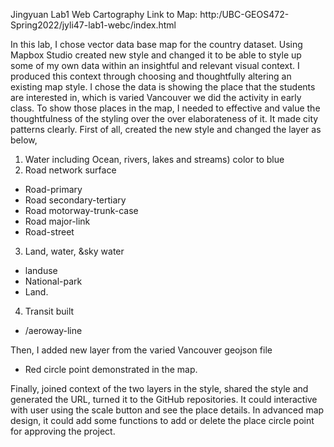 Jingyuan Lab1 Web Cartography
Link to Map: http:/UBC-GEOS472-Spring2022/jyli47-lab1-webc/index.html

In this lab, I chose vector data base map for the country dataset.  Using Mapbox Studio created new style and changed it to be able to style up some of my own data within an insightful and relevant visual context. I produced this context through choosing and thoughtfully altering an existing map style. I chose the data is showing the place that the students are interested in, which is varied Vancouver we did the activity in early class.
To show those places in the map, I needed to effective and value the thoughtfulness of the styling over the over elaborateness of it. It made city patterns clearly. First of all, created the new style and changed the layer as below,
1. Water including Ocean, rivers, lakes and streams) color to blue
2. Road network surface
- Road-primary
- Road secondary-tertiary
- Road motorway-trunk-case
- Road major-link
- Road-street
3. Land, water, &sky water
- landuse
- National-park
- Land.  
4. Transit built
- /aeroway-line

Then, I added new layer from the varied Vancouver geojson file

- Red circle point demonstrated in the map.

Finally, joined context of the two layers in the style, shared the style and generated the URL, turned it to the GitHub repositories. It could interactive with user using the scale button and see the place details. In advanced map design, it could add some functions to add or delete the place circle point for approving the project.
